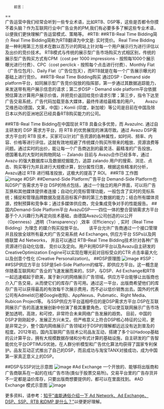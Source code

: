 		前言：
==		
广告运营中我们经常会听到一些专业术语，比如RTB、DSP等，这些是否都令你摸不着头脑？作为互联网行业中广告业务的PM,我们有必要多多了解这些专业术语，以便我们更快理解广告运营模式、策略等。
#RTB:
##RTB-Real Time Bidding简介
		Real Time Bidding简称为RTB翻译为中文是: 实时竞价。
		Real Time Bidding是一种利用第三方技术在数以百万计的网站上针对每一个用户展示行为进行评估以及出价的竞价技术。
		RTB模式与传统的展示型广告市场购买方式相区别，传统的展示型广告购买方式有CPM（cost per 1000 impressions - 按照每1000个展示曝光进行付费）、CPC（cost perclick - 按照每个点击进行付费）、Monthly Flat（广告位包月）、Daily Flat（广告位包天），而RTB就是在每一个广告展示曝光的基础上进行竞价。
##RTB-Real Time Bidding购买
		通过DSP - Demand side platform平台，如同展示型广告竞价投放的指挥部，第一步通过其数据追踪能力，来发送带有用户展示信息的请求；第二步DSP - Demand side platform平台依据预估算法计算用户展示价值，并把竞价返回给竞价请求引擎；第三步，指令下达至广告交易系统，广告代码加载至各大媒体，最终传递给最精准的用户。　　
		Avazu艾维邑动(德国，文莱，中国）；Komli (印度，新加坡）等公司是目前在中国及除日本以外的亚洲地区已经具备RTB购买能力的公司。

##RTB-Real Time Bidding在中国现状
		RTB 具备众多优势，而 AvazuInc. 通过自主研发的 DSP 需求方平台，将 RTB 的优势展现的淋漓尽致。通过 Avazu DSP需求方平台的 RTB 技术，买家可以针对广告资源的各种属性，如时间、频率、内容、价格等进行评估，这就有效地规避了传统媒介购买所带来的粗放、资源浪费等问题。通过实时的出价，能让每一个广告商达到的最灵活、最精准的广告投放。　　德国著名的大型时尚购物网站 -- Zalando 目前与 Avazu合作已经多年，通过 Avazu 的强大数据库以及数据挖掘能力，追踪 zalando 用户的搜索、浏览、点击、购买等行为并且进行大规模计算，划分属性归类，根据这些精准的分析，Avazu通过 RTB 进行精准投放，这极大的提高了 ROI。
##RTB 工作图  
![image](http://p2.zhimg.com/13/78/1378728841c4dedf0479db28d077af93_m.jpg "RTB工作示意图")
#DSP:
##Demand-Side Platform广告平台
		Demand-Side Platform也叫DSP广告需求方平台
		DSP的特点包括，通过一个独立的用户界面，可以将广告互换和其他媒体提供者连接；自动化的竞标管理功能，一般包含了实时的竞标系统；捕捉和管理品牌数据及提高目标客户群的第三方数据的能力；结合所有媒体资源，控制预算和竞争率；通过多媒体供应商，完全集成竞争对手的性能报告。
##国内Demand-Side Platform平台
		AvazuDSP——四位一体的整合营销需求方平台基于个人兴趣行为再定向技术基础，由德国Avazu公司创造的以公开（Openness）,透明（Transparency）,效率（Efficiency）, 实时（Real Time Bidding）为理念 的媒介购买投放平台。　　
		该平台允许广告商通过一个接口管理并且投放全球所有最大的广告交易系统 Ad Exchanges, 供应方平台 SSPs以及网络联盟 Ad Networks， 并且可以通过 RTB–Real Time Bidding技术针对各种广告资源进行自动化估值， 竞价以及定向。用户利用DSP平台以及Avazu自主研发的CreativeOptimization Engine可以实现在曝光前对目标受众的CTR 点击率最大化以及创意个性化 (Creative Personalization)。
##DSP原理图
![image](http://p2.zhimg.com/e1/de/e1de3b752e67689a704e413ce075cfb5_m.jpg  "DSP原理图")
#SSP：
##SSP供应方平台
		SSP是Sell-Side Platform的缩写，即供应方平台。这一概念是伴随着互联网和广告业的飞速发展而来的，SSP，与DSP、Ad Exchange和RTB一起迅速崛起于欧美，属于新兴的网络展示广告领域。供应方平台能够让出版商也介入广告交易，从而使它们的库存广告可用。通过这一平台，出版商希望他们的库存广告可以获得最高的有效每千次展示费用，而不必以低价销售出去。国外的代表公司有Admeld(已被Google收购)、AppNexus、Pubmatic、Right Media、Rubicon Project等。
		与SSP供应方平台遥相呼应的是DSP需求方平台.DSP在互联网展示广告的高速发展创新中扮演了极其重要角色，它可以使互联网展示广告市场更加透明，高效，和可控，非常符合未来网络广告发展的趋势。
		目前，中国的DSP才刚刚起步，发展正方兴未艾。但严格意义上符合DSP核心特征的公司，更是非常之少，整个国内网络展示广告领域对于DSP的理解都远远没有达到普及的程度。2012年初，国内互联网广告技术公司品友互动，搭建了多个以Hadoop基础的云计算平台，拥有大规模数据存储和分布式计算的基础设施，自主研发的广告智能优化平台OPTIMUS优驰，在人群分析模型和广告优化算法均获得了国家专利保护。品友互动正式推出了自己的DSP，而且成功与淘宝TANX对接成功，成为中国第一家真正意义上的DSP。

##DSP与SSP对比示意图
![image](http://p1.zhimg.com/89/ba/89ba9b7f553520fbf877234c8a01171c_m.jpg "对比图")
#Ad Exchange
		一个开放的、能够将出版商和广告商联系在一起的在线广告市场(类似于股票交易所)。交易平台里的广告存货并不一定都是溢价库存，只要出版商想要提供的，都可以在里面找到。
#AD Exchange 模式示意图
![image](http://p2.zhimg.com/a9/b7/a9b782804ab976fd52bbbe55017ea776_m.jpg "AD Exchange 模式")

更多资料，请参考：[知乎"谁能通俗介绍一下 Ad Network、Ad Exchange、DSP、SSP、RTB 和DMP 是什么？"](http://www.zhihu.com/question/20363959)以便更好理解。
